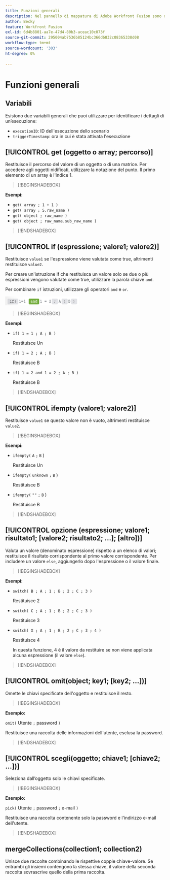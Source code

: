 ```yaml
---
title: Funzioni generali
description: Nel pannello di mappatura di Adobe Workfront Fusion sono disponibili le seguenti funzioni generali.
author: Becky
feature: Workfront Fusion
exl-id: 6d4b8801-aa7e-47d4-80b3-aceac10c073f
source-git-commit: 295004ab7536b85124bc366d6832c08365338d08
workflow-type: tm+mt
source-wordcount: '303'
ht-degree: 0%

---
```


# Funzioni generali

## Variabili

Esistono due variabili generali che puoi utilizzare per identificare i dettagli di un’esecuzione:

* `executionID`: ID dell&#39;esecuzione dello scenario
* `triggerTimestamp`: ora in cui è stata attivata l&#39;esecuzione

## [!UICONTROL get (oggetto o array; percorso)]

Restituisce il percorso del valore di un oggetto o di una matrice. Per accedere agli oggetti nidificati, utilizzare la notazione del punto. Il primo elemento di un array è l&#39;indice 1.

>[!BEGINSHADEBOX]

**Esempi:**

* `get( array ; 1 + 1 )`
* `get( array ; 5.raw_name )`
* `get( object ; raw_name )`
* `get( object ; raw_name.sub_raw_name )`

>[!ENDSHADEBOX]

## [!UICONTROL if (espressione; valore1; valore2)]

Restituisce `value1` se l&#39;espressione viene valutata come true, altrimenti restituisce `value2`.

Per creare un&#39;istruzione if che restituisca un valore solo se due o più espressioni vengono valutate come true, utilizzare la parola chiave `and`.

Per combinare `if` istruzioni, utilizzare gli operatori `and` e `or`.

![e operatore](assets/and-in-if-statement.png)

>[!BEGINSHADEBOX]

**Esempi:**

* `if( 1 = 1 ; A ; B )`

  Restituisce Un

* `if( 1 = 2 ; A ; B )`

  Restituisce B

* `if( 1 = 2 and 1 = 2 ; A ; B )`

  Restituisce B

>[!ENDSHADEBOX]

## [!UICONTROL ifempty (valore1; valore2)]

Restituisce `value1` se questo valore non è vuoto, altrimenti restituisce `value2`.

>[!BEGINSHADEBOX]

**Esempi:**

* `ifempty(` `A` `;` `B` )

  Restituisce Un

* `ifempty(` `unknown` `;` `B` )

  Restituisce B

* `ifempty(` `""` `;` `B` )

  Restituisce B

>[!ENDSHADEBOX]

## [!UICONTROL opzione (espressione; valore1; risultato1; [valore2; risultato2; ...]; [altro])]

Valuta un valore (denominato espressione) rispetto a un elenco di valori; restituisce il risultato corrispondente al primo valore corrispondente. Per includere un valore `else`, aggiungerlo dopo l&#39;espressione o il valore finale.

>[!BEGINSHADEBOX]

**Esempi:**

* `switch( B ; A ; 1 ; B ; 2 ; C ; 3 )`

  Restituisce 2

* `switch( C ; A ; 1 ; B ; 2 ; C ; 3 )`

  Restituisce 3

* `switch( X ; A ; 1 ; B ; 2 ; C ; 3 ; 4 )`

  Restituisce 4

  In questa funzione, 4 è il valore da restituire se non viene applicata alcuna espressione (il valore `else`).

>[!ENDSHADEBOX]

## [!UICONTROL omit(object; key1; [key2; ...])]

Omette le chiavi specificate dell&#39;oggetto e restituisce il resto.

>[!BEGINSHADEBOX]

**Esempio:**

`omit(` Utente `;` password `)`

Restituisce una raccolta delle informazioni dell&#39;utente, esclusa la password.

>[!ENDSHADEBOX]

## [!UICONTROL scegli(oggetto; chiave1; [chiave2; ...])]

Seleziona dall’oggetto solo le chiavi specificate.

>[!BEGINSHADEBOX]

**Esempio:**

`pick(` Utente `;` password `;` e-mail `)`

Restituisce una raccolta contenente solo la password e l&#39;indirizzo e-mail dell&#39;utente.

>[!ENDSHADEBOX]

## mergeCollections(collection1; collection2)

Unisce due raccolte combinando le rispettive coppie chiave-valore. Se entrambi gli insiemi contengono la stessa chiave, il valore della seconda raccolta sovrascrive quello della prima raccolta.
